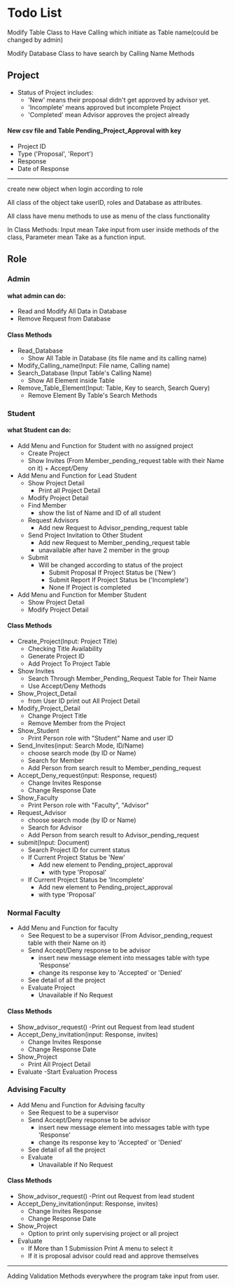 # Todo List

Modify Table Class to Have Calling which initiate as Table name(could be changed by admin)


Modify Database Class to have search by Calling Name Methods

## Project
- Status of Project includes:
  - 'New' means their proposal didn't get approved by advisor yet.
  - 'Incomplete' means approved but incomplete Project
  - 'Completed' mean Advisor approves the project already

#### New csv file and Table Pending_Project_Approval with key
  - Project ID
  - Type ('Proposal', 'Report')
  - Response
  - Date of Response
------------------------------------------------------------------------------------------------------------------------
create new object when login according to role

All class of the object take userID, roles and Database as attributes.

All class have menu methods to use as menu of the class functionality

In Class Methods: Input mean Take input from user inside methods of the class, Parameter mean Take as a function input.
## Role
### Admin
#### what admin can do:
- Read and Modify All Data in Database
- Remove Request from Database

#### Class Methods
- Read_Database
  - Show All Table in Database (its file name and its calling name)
- Modify_Calling_name(Input: File name, Calling name)
- Search_Database (Input Table's Calling Name)
  - Show All Element inside Table
- Remove_Table_Element(Input: Table, Key to search, Search Query)
  - Remove Element By Table's Search Methods


### Student
#### what Student can do:
- Add Menu and Function for Student with no assigned project
  - Create Project
  - Show Invites (From Member_pending_request table with their Name on it) + Accept/Deny
- Add Menu and Function for Lead Student
  - Show Project Detail
    - Print all Project Detail
  - Modify Project Detail
  - Find Member
    - show the list of Name and ID of all student 
  - Request Advisors
    - Add new Request to Advisor_pending_request table
  - Send Project Invitation to Other Student
    - Add new Request to Member_pending_request table
    - unavailable after have 2 member in the group
  - Submit
    - Will be changed according to status of the project
      - Submit Proposal If Project Status be ('New')
      - Submit Report If Project Status be ('Incomplete')
      - None If Project is completed
- Add Menu and Function for Member Student
  - Show Project Detail
  - Modify Project Detail

#### Class Methods
- Create_Project(Input: Project Title)
  - Checking Title Availability
  - Generate Project ID
  - Add Project To Project Table
- Show Invites
  - Search Through Member_Pending_Request Table for Their Name
  - Use Accept/Deny Methods
- Show_Project_Detail
  - from User ID print out All Project Detail
- Modify_Project_Detail
  - Change Project Title
  - Remove Member from the Project
- Show_Student
  - Print Person role with "Student" Name and user ID
- Send_Invites(input: Search Mode, ID/Name)
  - choose search mode (by ID or Name)
  - Search for Member
  - Add Person from search result to Member_pending_request
- Accept_Deny_request(input: Response, request)
  - Change Invites Response
  - Change Response Date
- Show_Faculty
  - Print Person role with "Faculty", "Advisor"
- Request_Advisor
  - choose search mode (by ID or Name)
  - Search for Advisor
  - Add Person from search result to Advisor_pending_request
- submit(Input: Document)
  - Search Project ID for current status
  - If Current Project Status be 'New'
    - Add new element to Pending_project_approval
      - with type 'Proposal'
  - If Current Project Status be 'Incomplete'
    - Add new element to Pending_project_approval
    - with type 'Proposal'


### Normal Faculty
- Add Menu and Function for faculty
  - See Request to be a supervisor (From Advisor_pending_request table with their Name on it)
  - Send Accept/Deny response to be advisor
    - insert new message element into messages table with type 'Response'
    - change its response key to 'Accepted' or 'Denied'
  - See detail of all the project
  - Evaluate Project
    - Unavailable if No Request

#### Class Methods
- Show_advisor_request()
  -Print out Request from lead student
- Accept_Deny_invitation(input: Response, invites)
  - Change Invites Response
  - Change Response Date
- Show_Project
  - Print All Project Detail
- Evaluate
  -Start Evaluation Process

### Advising Faculty
- Add Menu and Function for Advising faculty
  - See Request to be a supervisor
  - Send Accept/Deny response to be advisor
    - insert new message element into messages table with type 'Response'
    - change its response key to 'Accepted' or 'Denied'
  - See detail of all the project
  - Evaluate
    - Unavailable if No Request
#### Class Methods
- Show_advisor_request()
  -Print out Request from lead student
- Accept_Deny_invitation(input: Response, invites)
  - Change Invites Response
  - Change Response Date
- Show_Project
  - Option to print only supervising project or all project
- Evaluate
  - If More than 1 Submission Print A menu to select it
  - If it is proposal advisor could read and approve themselves
---

 Adding Validation Methods everywhere the program take input from user.
